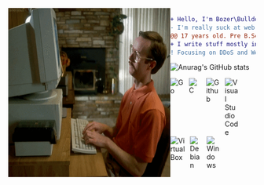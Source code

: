 <img src="aaaa.gif" alt="----" align="left" width="330" height="345">

```diff
+ Hello, I'm Bozer\Bulldozer but you can call me Dol.
- I'm really suck at web development field.
@@ 17 years old. Pre B.Sc.IT at KMUTT. @@
+ I write stuff mostly in Go and C.
! Focusing on DDoS and Worm Protection/Attack.
```
        
<right>![Anurag's GitHub stats](https://github-readme-stats.vercel.app/api?username=boz3r&show_icons=true&theme=default)</right>

<a href="https://go.dev/">
    <img align="left" alt="Go" width="28px" src="https://img.icons8.com/color/48/000000/golang.png" style="padding-right:10px; ">
</a>

<a href="https://clang.llvm.org/">
    <img align="left" alt="C" width="25px" src="https://upload.wikimedia.org/wikipedia/commons/1/18/C_Programming_Language.svg" style="padding-right:10px;">
</a>

<a href="https://github.com/boz3r">
    <img align="left" alt="Github" width="28px" src="https://upload.wikimedia.org/wikipedia/commons/9/91/Octicons-mark-github.svg" style="padding-right:10px;">
</a>

<a href="https://code.visualstudio.com/">
    <img align="left" alt="Visual Studio Code" width="28px" src="https://cdn.jsdelivr.net/gh/devicons/devicon/icons/vscode/vscode-original.svg" style="padding-right:10px;">
</a>

<a href="https://www.virtualbox.org/">
    <img align="left" alt="VirtualBox" width="30px" src="https://upload.wikimedia.org/wikipedia/commons/d/d5/Virtualbox_logo.png" style="padding-right:10px;">
</a>

<a href="https://www.debian.org/">
    <img align="left" alt="Debian" width="24px" src="https://upload.wikimedia.org/wikipedia/commons/6/66/Openlogo-debianV2.svg" style="padding-right:10px;">
</a>

<a href="https://www.microsoft.com/windows/">
    <img align="left" alt="Windows" width="27px" src="https://upload.wikimedia.org/wikipedia/commons/5/5f/Windows_logo_-_2012.svg" style="padding-right:10px;">
</a>

